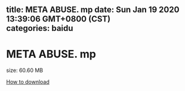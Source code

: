 
title: META ABUSE. mp
date: Sun Jan 19 2020 13:39:06 GMT+0800 (CST)    
categories: baidu
---

# META ABUSE. mp
size: 60.60 MB
 
 

[How to download](https://bpcam.bemobtrk.com/go/2ceec3aa-1ca2-46d6-b9ff-aaa5c184517c?jno=356)